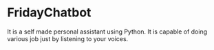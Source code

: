 # FridayChatbot
It is a self made personal assistant using Python. It is capable of doing various job just by listening to your voices.
